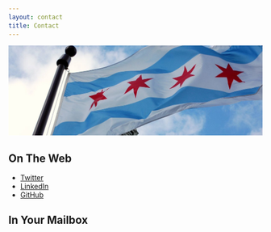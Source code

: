 ```yaml
---
layout: contact
title: Contact
---
```


![Chicago Flag](chiflag.jpg "Chicago Flag")

## On The Web
* [Twitter](https://twitter.com/ZacDirect)
* [LinkedIn](https://www.linkedin.com/in/zacc/)
* [GitHub](https://github.com/zacdirect)

## In Your Mailbox
